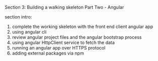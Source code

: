 Section 3: Building a walking skeleton Part Two - Angular

section intro:

1. complete the working skeleton with the front end client angular app
2. using angular cli
3. review angular project files and the angular bootstrap process
4. using angular HttpClient service to fetch the data
5. running an angular app over HTTPS protocol
6. adding external packages via npm
